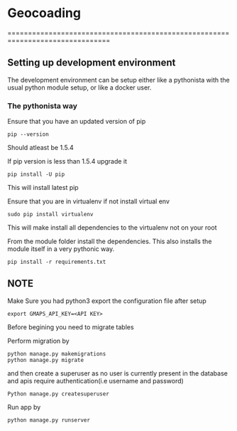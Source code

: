 # Geocoading
===============================================================================

## Setting up development environment

The development environment can be setup either like a pythonista
with the usual python module setup, or like a docker user.

### The pythonista way

Ensure that you have an updated version of pip

```
pip --version
```
Should atleast be 1.5.4

If pip version is less than 1.5.4 upgrade it
```
pip install -U pip
```

This will install latest pip

Ensure that you are in virtualenv
if not install virtual env
```
sudo pip install virtualenv
```
This will make install all dependencies to the virtualenv
not on your root

From the module folder install the dependencies. This also installs
the module itself in a very pythonic way.

```
pip install -r requirements.txt
```
## NOTE
Make Sure you had python3
export the configuration file after setup
```
export GMAPS_API_KEY=<API KEY>
```

Before begining you need to migrate tables

Perform migration by
```
python manage.py makemigrations
python manage.py migrate
```

and then create a superuser as no user is currently present in the database and apis require authentication(i.e username and password)

```
Python manage.py createsuperuser
```

Run app by
```
python manage.py runserver
```
